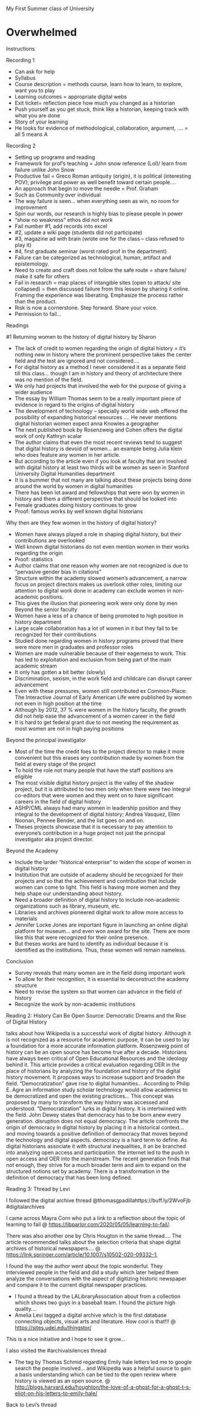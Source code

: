 My First Summer class of University
# Overwhelmed 


Instructions 

Recording 1 
-	Can ask for help 
-	Syllabus 
-	Course description = methods course, learn how to learn, to explore, want you to play
-	Learning outcomes = appropriate digital webs
-	Exit ticket= reflection piece how much you changed as a historian
-	Push yourself as you get stuck, think like a historian, keeping track with what you are done
-	 Story of your learning 
-	He looks for evidence of methodological, collaboration, argument, …. = all 5 means A

Recording 2
-	Setting up programs and reading 
-	Framework for prof’s teaching = John snow reference (Lol)/ learn from failure unlike John Snow 
-	Productive fail = Greco Roman antiquity (origin), it is political (interesting POV); privilege and power as well benefit toward certain people…. 
-	An approach that begin to move the needle = Prof. Graham
-	Such as Community over individual  
-	The way failure is seen… when everything seen as win, no room for improvement 
-	Spin our words, our research is highly bias to please people in power
-	“show no weakness” ethos did not work 
-	Fail number #1, add records into excel 
-	#2, update a wiki page (students did not participate)
-	#3, magazine ad with brain (wrote one for the class – class refused to play it)
-	#4, first graduate seminar (worst rated prof in the department)
-	Failure can be categorized as technological, human, artifact and epistemology. 
-	Need to create and craft does not follow the safe route = share failure/ make it safe for others 
-	Fail in research = map places of intangible sites (open to attack/ site collapsed) = then discussed failure from this lesson by sharing it online. Framing the experience was liberating. Emphasize the process rather than the product. 
-	Risk is now a cornerstone. Step forward. Share your voice. 
-	Permission to fail… 

Readings 

#1 Returning women to the history of digital history by Sharon 

-	The lack of credit to women regarding the origin of digital history = it’s nothing new in history where the prominent perspective takes the center field and the test are ignored and not considered…. 
-	For digital history as a method I never considered it as a separate field till this class… though I am in history and theory of architecture there was no mention of the field. 
-	We only had projects that involved the web for the purpose of giving a wider audience
-	The essay by William Thomas seem to be a really important piece of evidence in regard to the origins of digital history 
-	The development of technology – specially world wide web offered the possibility of expanding historical resources …. He never mentions digital historian women expect anna Knowles a geographer 
-	The next published book by Rosenzweig and Cohen offers the digital work of only Kathryn scalar
-	The author claims that even the most recent reviews tend to suggest that digital history is devoid of women… an example being Julia klein who does feature any women in her article.
-	But according to the article even if you look at faculty that are involved with digital history at least two thirds will be women as seen in Stanford University Digital Humanities department 
-	It is a bummer that not many are talking about these projects being done around the world by women in digital humanities 
-	There has been lot award and fellowships that were won by women in history and them a different perspective that should be looked into
-	Female graduates doing history continues to grow
-	Proof: famous works by well known digital historians 

Why then are they few women in the history of digital history? 

-	Women have always played a role in shaping digital history, but their contributions are overlooked 
-	Well known digital historians do not even mention women in their works regarding the origin 
-	Proof: statistics 
-	Author claims that one reason why women are not recognized is due to “pervasive gender bias in citations”
-	Structure within the academy slowed women’s advancement, a narrow focus on project directors makes us overlook other roles, limiting our attention to digital work done in academy can exclude women in non-academic positions. 
-	This gives the illusion that pioneering work were only done by men
Beyond the senior faculty 
-	Women have a less of a chance of being promoted to high position in history department 
-	Large scale collaboration has a lot of women in it but they fail to be recognized for their contributions 
-	Studied done regarding women in history programs proved that there were more men in graduates and professor roles
-	Women are made vulnerable because of their eagerness to work. This has led to exploitation and exclusion from being part of the main academic stream
-	It only has gotten a bit better (slowly)
-	Discrimination, sexism, in the work field and childcare can disrupt career advancement 
-	Even with these pressures, women still contributed ex Common-Place: The Interactive Journal of Early American Life were published by women not even in high position at the time
-	Although by 2012, 37 % were women in the history faculty, the growth did not help ease the advancement of a women career in the field 
-	It is hard to get federal grant due to not meeting the requirement as most women are not in high paying positions 

Beyond the principal investigator 

-	Most of the time the credit foes to the project director to make it more convenient but this erases any contribution made by women from the field at every stage of the project
-	To hold the role not many people that have the staff positions are eligible 
-	 The most visible digital history project is the valley of the shadow project, but it is attributed to two men only when there were two integral co-editors that were women and they went on to have significant careers in the field of digital history
-	ASHP/CML always had many women in leadership position and they integral to the development of digital history; Andrea Vasquez, Ellen Noonan, Pennee Bender, and the list goes on and on.
-	Theses projects showcase that it is necessary to pay attention to everyone’s contribution in a huge project not just the principal investigator aka project director. 

Beyond the Academy 

-	Include the larder “historical enterprise” to widen the scope of women in digital history
-	Institution that are outside of academy should be recognized for their projects and so that the achievement and contribution that include women can come to light. This field is having more women and they help shape our understanding about history.
-	Need a broader definition of digital history to include non-academic organizations such as library, museum, etc.
-	Libraries and archives pioneered digital work to allow more access to materials
-	Jennifer Locke Jones are important figure in launching an online digital platform for museum… and even won award for the site. There are more like this that were recognized for their online presence.
-	But theses works are hard to identify as individual because it is identified as the institutions. Thus, these women will remain nameless. 

Conclusion 
-	Survey reveals that many women are in the field doing important work
-	To allow for their recognition, it is essential to deconstruct the academy structure 
-	Need to revise the system so that women can advance in the field of history
-	Recognize the work by non-academic institutions

Reading 2: History Can Be Open Source: Democratic Dreams and the Rise of Digital History

talks about how Wikipedia is a successful work of digital history. Although it is not recognized as a resource for academic purpose, it can be used to lay a foundation for a more accurate information platform. 
Rosenzweig point of history can be an open source has become true after a decade. Historians have always been critical of Open Educational Resources and the ideology behind it. This article provides a critical evaluation regarding OER in the place of historians by analyzing the foundation and history of the digital history movement. It proposes ways to increase support and broaden the field. 
“Democratization” gave rise to digital humanities… According to Philip E. Agre an information study scholar technology would allow academics to be democratized and open the existing practices… This concept was proposed by many to transform the way history was accessed and understood. 
“Democratization” lurks in digital history. It is intertwined with the field. John Dewey states that democracy has to be born anew every generation. 
disruption does not equal democracy. The article confronts the origin of democracy in digital history by placing it in a historical context… and moving towards a positive definition of democracy that moves beyond the technology and digital aspects. 
democracy is a hard term to define. As digital historians associate it with structural inequalities, it an be branched into analyzing open access and participation. 
the internet led to the push in open access and OER into the mainstream. The recent generation finds that not enough, they strive for a much broader term and aim to expand on the structured notions set by academy. There is a transformation in the definition of democracy that has been long defined. 
 
Reading 3: Thread by Levi

I followed the digital archive thread @thomasgpadillahttps://buff.ly/2WvoFjb #digitalarchives

I came across Mayra Corn who put a link to a reflection about the topic of learning to fail @ https://libparlor.com/2020/05/05/learning-to-fail/. 

There was also another one by Chris Hougton in the same thread…. The article recommended talks about the selection criteria that shape digital archives of historical newspapers…. @ https://link.springer.com/article/10.1007/s10502-020-09332-1,

I found the way the author went about the topic wonderful. They interviewed people in the field and did a study which later helped them analyze the conversations with the aspect of digitizing historic newspaper and compare it to the current digital newspaper practices. 
-	I found a thread by the LALibraryAssociation about from a collection which shows two guys in a baseball team. I found the picture high quality…. 
-	Amelia Levi tagged a digital archive which is the first database connecting objects, visual arts and literature. How cool is that!!! @ https://sites.udel.edu/thingstor/

This is a nice initiative and I hope to see it grow…

I also visited the #archivalsilences thread 
-	The tag by Thomas Schmid regarding Emily hale letters led me to google search the people involved… and Wikipedia was a helpful source to gain a basis understanding which can be tied to the open review where history is viewed as an open source. @ http://blogs.harvard.edu/houghton/the-love-of-a-ghost-for-a-ghost-t-s-eliot-on-his-letters-to-emily-hale/ 

Back to Levi’s thread 

